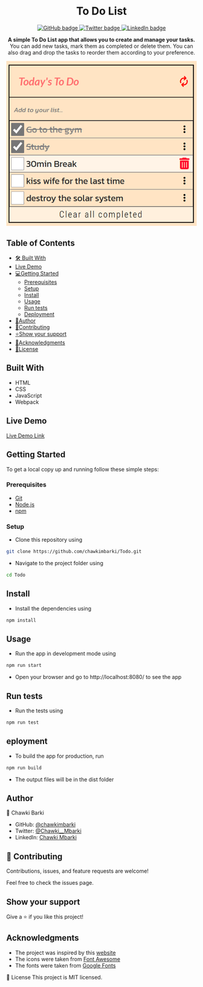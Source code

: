 <h1 align="center">To Do List</h1>

<p align="center">
  <a href="https://github.com/chawkimbarki">
    <img src="https://img.shields.io/badge/GitHub-100000?style=for-the-badge&logo=github&logoColor=white" alt="GitHub badge" />
  </a>
  <a href="https://twitter.com/Chawki__Mbarki">
    <img src="https://img.shields.io/badge/Twitter-1DA1F2?style=for-the-badge&logo=twitter&logoColor=white" alt="Twitter badge" />
  </a>
  <a href="https://www.linkedin.com/in/chawki-mbarki-a77546202/">
    <img src="https://img.shields.io/badge/LinkedIn-0077B5?style=for-the-badge&logo=linkedin&logoColor=white" alt="LinkedIn badge" />
  </a>
</p>

<p align="center">
  <strong>A simple To Do List app that allows you to create and manage your tasks.</strong>
  <br>
  You can add new tasks, mark them as completed or delete them. You can also drag and drop the tasks to reorder them according to your preference.
</p>
<div style="text-align: center;">
<img src="./app_screenshot.png">
</div>


## Table of Contents

- [🛠 Built With](#built-with)
- [Live Demo](#live-demo)
- [💻Getting Started](#getting-started)
  - [Prerequisites](#prerequisites)
  - [Setup](#setup)
  - [Install](#install)
  - [Usage](#usage)
  - [Run tests](#run-tests)
  - [Deployment](#deployment)
- [👥Author](#author)
- [🤝Contributing](#contributing)
- [⭐️Show your support](#show-your-support)
- [🙏Acknowledgments](#acknowledgments)
- [📝License](#license)

## Built With

- HTML
- CSS
- JavaScript
- Webpack

## Live Demo

[Live Demo Link](https://chawkimbarki.github.io/Todo/)

## Getting Started

To get a local copy up and running follow these simple steps:

### Prerequisites

- [Git](https://git-scm.com)
- [Node.js](https://nodejs.org/en/download/)
- [npm](http://npmjs.com)

### Setup

- Clone this repository using 
```bash
git clone https://github.com/chawkimbarki/Todo.git
```
- Navigate to the project folder using
```bash
cd Todo
```
## Install
- Install the dependencies using
```bash
npm install
```
## Usage
- Run the app in development mode using
```bash
npm run start
```
- Open your browser and go to http://localhost:8080/ to see the app
## Run tests
- Run the tests using
```bash
npm run test
```
## eployment
- To build the app for production, run
```bash
npm run build
```
- The output files will be in the dist folder
## Author
👤 Chawki Barki

- GitHub: [@chawkimbarki](https://github.com/chawkimbarki)
- Twitter: [@Chawki__Mbarki](https://twitter.com/Chawki__Mbarki)
- LinkedIn: [Chawki Mbarki](https://www.linkedin.com/in/chawki-mbarki-a77546202/)

## 🤝 Contributing
Contributions, issues, and feature requests are welcome!

Feel free to check the issues page.

## Show your support
Give a ⭐️ if you like this project!

## Acknowledgments
- The project was inspired by this [website](https://web.archive.org/web/20180320194056/http://www.getminimalist.com:80/)
- The icons were taken from [Font Awesome](https://fontawesome.com/)
- The fonts were taken from [Google Fonts](https://fonts.google.com/)

📝 License
This project is MIT licensed.
